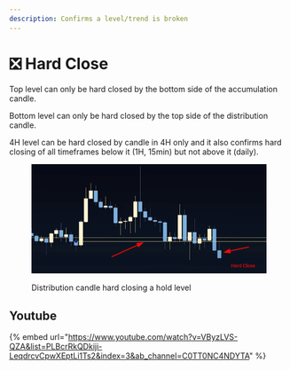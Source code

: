 ```yaml
---
description: Confirms a level/trend is broken
---
```


# ❎ Hard Close

Top level can only be hard closed by the bottom side of the accumulation candle.

Bottom level can only be hard closed by the top side of the distribution candle.

4H level can be hard closed by candle in 4H only and it also confirms hard closing of all timeframes below it (1H, 15min) but not above it (daily).



<figure><img src="../../.gitbook/assets/image (5) (1) (1) (1) (1).png" alt=""><figcaption><p>Distribution candle hard closing a hold level</p></figcaption></figure>

## Youtube

{% embed url="https://www.youtube.com/watch?v=VByzLVS-QZA&list=PLBcrRkQDkiji-LeqdrcvCpwXEptLi1Ts2&index=3&ab_channel=C0TT0NC4NDYTA" %}
